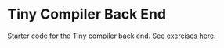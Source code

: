 # Tiny Compiler Back End

Starter code for the Tiny compiler back end. [See exercises
here.](https://cs.wellesley.edu/~cs301/s21/project/tiny/)

